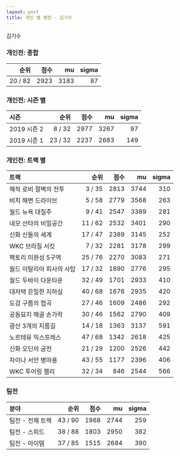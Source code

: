 ```yaml
---
layout: post
title: 개인 별 랭킹 - 김기수
---
```


김기수

### 개인전: 종합

| 순위 | 점수 | mu | sigma |
|---:|---:|---:|---:|
| 20 / 82 | 2923 | 3183 | 87 |

### 개인전: 시즌 별

| 시즌 | 순위 | 점수 | mu | sigma |
|:---|---:|---:|---:|---:|
| 2019 시즌 2 | 8 / 32 | 2977 | 3267 | 97 |
| 2019 시즌 1 | 23 / 32 | 2237 | 2683 | 149 |

### 개인전: 트랙 별

| 트랙 | 순위 | 점수 | mu | sigma |
|:---|---:|---:|---:|---:|
| 해적 로비 절벽의 전투 | 3 / 35 | 2813 | 3744 | 310 |
| 비치 해변 드라이브 | 5 / 58 | 2779 | 3568 | 263 |
| 월드 뉴욕 대질주 | 9 / 41 | 2547 | 3389 | 281 |
| 네모 산타의 비밀공간 | 11 / 62 | 2532 | 3401 | 290 |
| 신화 신들의 세계 | 17 / 47 | 2389 | 3145 | 252 |
| WKC 브라질 서킷 | 7 / 32 | 2281 | 3178 | 299 |
| 팩토리 미완성 5구역 | 25 / 76 | 2270 | 3083 | 271 |
| 월드 이탈리아 피사의 사탑 | 17 / 32 | 1890 | 2776 | 295 |
| 월드 두바이 다운타운 | 32 / 49 | 1701 | 2933 | 410 |
| 대저택 은밀한 지하실 | 40 / 68 | 1676 | 2935 | 420 |
| 도검 구름의 협곡 | 27 / 46 | 1609 | 2486 | 292 |
| 공동묘지 해골 손가락 | 30 / 46 | 1562 | 2790 | 409 |
| 광산 3개의 지름길 | 14 / 18 | 1363 | 3137 | 591 |
| 노르테유 익스프레스 | 47 / 68 | 1342 | 2618 | 425 |
| 신화 오딘의 궁전 | 21 / 29 | 1200 | 2526 | 442 |
| 차이나 서안 병마용 | 43 / 55 | 1177 | 2396 | 406 |
| WKC 투어링 랠리 | 32 / 34 | 846 | 2544 | 566 |

### 팀전

| 분야 | 순위 | 점수 | mu | sigma |
|:---|---:|---:|---:|---:|
| 팀전 - 전체 트랙 | 43 / 90 | 1968 | 2744 | 259 |
| 팀전 - 스피드 | 38 / 88 | 1803 | 2950 | 382 |
| 팀전 - 아이템 | 37 / 85 | 1515 | 2684 | 390 |
